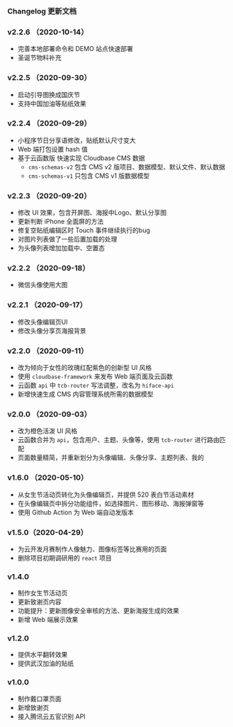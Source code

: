 ### Changelog 更新文档

### v2.2.6 （2020-10-14）

* 完善本地部署命令和 DEMO 站点快速部署
* 圣诞节物料补充

### v2.2.5 （2020-09-30）

* 启动引导图换成国庆节
* 支持中国加油等贴纸效果

### v2.2.4 （2020-09-29）

* 小程序节日分享语修改，贴纸默认尺寸变大
* Web 端打包设置 hash 值
* 基于云函数版 快速实现 Cloudbase CMS 数据
  * `cms-schemas-v2` 包含 CMS v2 版项目、数据模型、默认文件、默认数据
  * `cms-schemas-v1` 只包含 CMS v1 版数据模型

### v2.2.3 （2020-09-20）

* 修改 UI 效果，包含开屏图、海报中Logo、默认分享图
* 更新判断 iPhone 全面屏的方法
* 修复空贴纸编辑区时 Touch 事件继续执行的bug
* 对图片列表做了一些后置加载的处理
* 为头像列表增加加载中、空置态

### v2.2.2 （2020-09-18）

* 微信头像使用大图

### v2.2.1 （2020-09-17）

* 修改头像编辑页UI
* 修改头像分享页海报背景

### v2.2.0 （2020-09-11）

* 改为倾向于女性的玫瑰红配紫色的创新型 UI 风格
* 使用 `cloudbase-framework` 来发布 Web 端页面及云函数
* 云函数 `api` 中 `tcb-router` 写法调整，改名为 `hiface-api`
* 新增快速生成 CMS 内容管理系统所需的数据模型


### v2.0.0 （2020-09-03）
* 改为橙色活泼 UI 风格
* 云函数合并为 `api`，包含用户、主题、头像等，使用 `tcb-router` 进行路由匹配
* 页面数量精简，并重新划分为头像编辑、头像分享、主题列表、我的



### v1.6.0 （2020-05-10）

* 从女生节活动页转化为头像编辑页，并提供 520 表白节活动素材
* 在头像编辑页中拆分功能组件，如选择图片、图形移动、海报弹窗等
* 使用 Github Action 为 Web 端自动发版本

### v1.5.0（2020-04-29）

* 为云开发月赛制作人像魅力、图像标签等比赛用的页面
* 删除项目初期调研用的 `react` 项目


### v1.4.0

* 制作女生节活动页
* 更新致谢页内容
* 功能提升：更新图像安全审核的方法、更新海报生成的效果
* 新增 Web 端展示效果


### v1.2.0

* 提供水平翻转效果
* 提供武汉加油的贴纸

### v1.0.0

* 制作戴口罩页面
* 新增致谢页
* 接入腾讯云五官识别 API


